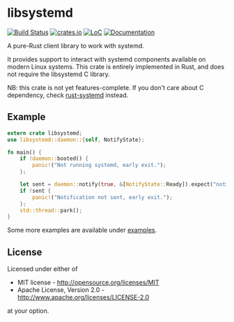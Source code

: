 # libsystemd

[![Build Status](https://travis-ci.org/lucab/libsystemd-rs.svg?branch=master)](https://travis-ci.org/lucab/libsystemd-rs)
[![crates.io](https://img.shields.io/crates/v/libsystemd.svg)](https://crates.io/crates/libsystemd)
[![LoC](https://tokei.rs/b1/github/lucab/libsystemd-rs?category=code)](https://github.com/lucab/libsystemd-rs)
[![Documentation](https://docs.rs/libsystemd/badge.svg)](https://docs.rs/libsystemd)

A pure-Rust client library to work with systemd.

It provides support to interact with systemd components available
on modern Linux systems. This crate is entirely implemented
in Rust, and does not require the libsystemd C library.

NB: this crate is not yet features-complete. If you don't care about C dependency, check [rust-systemd](https://github.com/jmesmon/rust-systemd) instead.

## Example

```rust
extern crate libsystemd;
use libsystemd::daemon::{self, NotifyState};

fn main() {
    if !daemon::booted() {
        panic!("Not running systemd, early exit.");
    };

    let sent = daemon::notify(true, &[NotifyState::Ready]).expect("notify failed");
    if !sent {
        panic!("Notification not sent, early exit.");
    };
    std::thread::park();
}
```

Some more examples are available under [examples](examples).

## License

Licensed under either of

 * MIT license - <http://opensource.org/licenses/MIT>
 * Apache License, Version 2.0 - <http://www.apache.org/licenses/LICENSE-2.0>

at your option.
